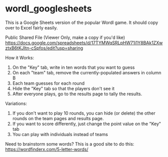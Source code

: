 # wordl_googlesheets
This is a Google Sheets version of the popular Wordl game. It should copy over to Excel fairly easily.

Public Shared File (Viewer Only, make a copy if you'd like)
https://docs.google.com/spreadsheets/d/17TYMWqSRLpHW71i1Y8BAk1ZXwztxB6tKJItn-cSpfos/edit?usp=sharing

How it Works: 

1. On the "Key" tab, write in ten words that you want to guess
2. On each "team" tab, remove the currently-populated answers in column B
3. Each team guesses for each round
4. Hide the "Key" tab so that the players don't see it
5. After everyone plays, go to the results page to tally the results.



Variations: 
1. If you don't want to play 10 rounds, you can hide (or delete) the other rounds on the team pages and results page. 
2. If you want to score differently, just change the point value on the "Key" tab
3. You can play with individuals instead of teams


Need to brainstorm some words? This is a good site to do this: https://wordfinderx.com/5-letter-words/

